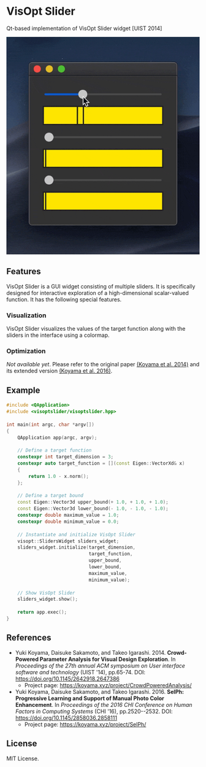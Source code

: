 # VisOpt Slider

Qt-based implementation of VisOpt Slider widget [UIST 2014]

![Interactive exploration of a 3-dimensional Rosenbrock function](./docs/3d_rosenbrock.gif "Interactive exploration of a 3-dimensional Rosenbrock function.")

## Features

VisOpt Slider is a GUI widget consisting of multiple sliders. It is specifically designed for interactive exploration of a high-dimensional scalar-valued function. It has the following special features.

### Visualization

VisOpt Slider visualizes the values of the target function along with the sliders in the interface using a colormap.

### Optimization

_Not available yet_. Please refer to the original paper [(Koyama et al. 2014)](https://koyama.xyz/project/CrowdPoweredAnalysis/) and its extended version [(Koyama et al. 2016)](https://koyama.xyz/project/SelPh/).

## Example

```cpp
#include <QApplication>
#include <visoptslider/visoptslider.hpp>

int main(int argc, char *argv[])
{
    QApplication app(argc, argv);

    // Define a target function
    constexpr int target_dimension = 3;
    constexpr auto target_function = [](const Eigen::VectorXd& x)
    {
        return 1.0 - x.norm();
    };

    // Define a target bound
    const Eigen::Vector3d upper_bound(+ 1.0, + 1.0, + 1.0);
    const Eigen::Vector3d lower_bound(- 1.0, - 1.0, - 1.0);
    constexpr double maximum_value = 1.0;
    constexpr double minimum_value = 0.0;

    // Instantiate and initialize VisOpt Slider
    visopt::SlidersWidget sliders_widget;
    sliders_widget.initialize(target_dimension,
                              target_function,
                              upper_bound,
                              lower_bound,
                              maximum_value,
                              minimum_value);

    // Show VisOpt Slider
    sliders_widget.show();

    return app.exec();
}
```

## References

- Yuki Koyama, Daisuke Sakamoto, and Takeo Igarashi. 2014. __Crowd-Powered Parameter Analysis for Visual Design Exploration__. In _Proceedings of the 27th annual ACM symposium on User interface software and technology_ (UIST '14), pp.65-74. DOI: <https://doi.org/10.1145/2642918.2647386>
  - Project page: <https://koyama.xyz/project/CrowdPoweredAnalysis/>
- Yuki Koyama, Daisuke Sakamoto, and Takeo Igarashi. 2016. __SelPh: Progressive Learning and Support of Manual Photo Color Enhancement__. In _Proceedings of the 2016 CHI Conference on Human Factors in Computing Systems_ (CHI '16), pp.2520--2532. DOI: <https://doi.org/10.1145/2858036.2858111>
  - Project page: <https://koyama.xyz/project/SelPh/>

## License

MIT License.
